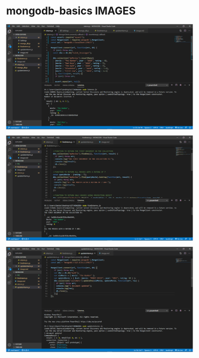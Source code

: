 # mongodb-basics IMAGES

![](PIC/internJS.PNG)

![](PIC/findInterns.PNG)

![](PIC/updateInterns.PNG)